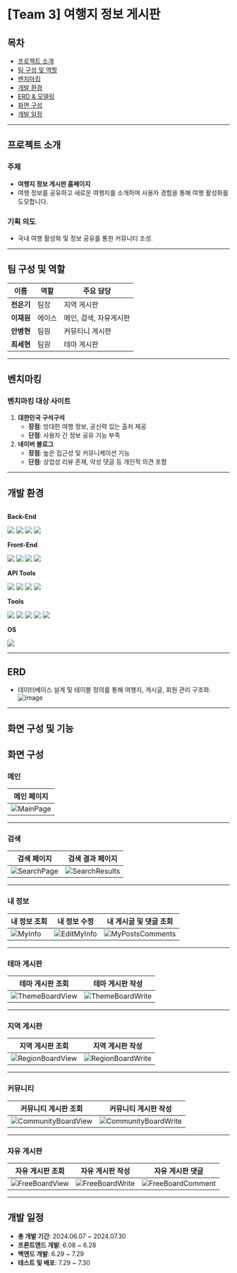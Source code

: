 # [Team 3] 여행지 정보 게시판

## 목차
- [프로젝트 소개](#프로젝트-소개)
- [팀 구성 및 역할](#팀-구성-및-역할)
- [벤치마킹](#벤치마킹)
- [개발 환경](#개발-환경)
- [ERD & 모델링](#erd--모델링)
- [화면 구성](#화면-구성)
- [개발 일정](#개발-일정)

---

## 프로젝트 소개
### 주제
- **여행지 정보 게시판 홈페이지**
- 여행 정보를 공유하고 새로운 여행지를 소개하며 사용자 경험을 통해 여행 활성화를 도모합니다.

### 기획 의도
- 국내 여행 활성화 및 정보 공유를 통한 커뮤니티 조성.

---

## 팀 구성 및 역할
| 이름       | 역할      | 주요 담당 |
|------------|-----------|-----------|
| **전은기** | 팀장      | 지역 게시판 |
| **이재원** | 에이스    | 메인, 검색, 자유게시판  |
| **안병현** | 팀원      | 커뮤티니 게시판 |
| **최세현** | 팀원      | 테마 게시판 |

---

## 벤치마킹
### 벤치마킹 대상 사이트
1. **대한민국 구석구석**
   - **장점**: 방대한 여행 정보, 공신력 있는 출처 제공
   - **단점**: 사용자 간 정보 공유 기능 부족
2. **네이버 블로그**
   - **장점**: 높은 접근성 및 커뮤니케이션 기능
   - **단점**: 상업성 리뷰 존재, 악성 댓글 등 개인적 의견 포함

---

## 개발 환경
<div style="display:flex; flex-direction:column; align-items:flex-start;">
    <!-- Back-End -->
    <p><strong>Back-End</strong></p>
    <div>
        <img src="https://img.shields.io/badge/JDBC-007396?style=for-the-badge&logo=Java&logoColor=white">
        <img src="https://img.shields.io/badge/Lombok-FFA500?style=for-the-badge&logo=Java&logoColor=white">
        <img src="https://img.shields.io/badge/ApacheTomcat-F8DC75?style=for-the-badge&logo=apachetomcat&logoColor=white">
        <img src="https://img.shields.io/badge/Oracle-F80000?style=for-the-badge&logo=Oracle&logoColor=white">
    </div>
    <!-- Front-End -->
    <p><strong>Front-End</strong></p>
    <div>
        <img src="https://img.shields.io/badge/HTML5-E34F26?style=for-the-badge&logo=HTML5&logoColor=white">
        <img src="https://img.shields.io/badge/CSS3-1572B6?style=for-the-badge&logo=CSS3&logoColor=white">
        <img src="https://img.shields.io/badge/JavaScript-F7DF1E?style=for-the-badge&logo=JavaScript&logoColor=white">
        <img src="https://img.shields.io/badge/jQuery-0769AD?style=for-the-badge&logo=jQuery&logoColor=white">
    </div>
    <!-- API Tools -->
    <p><strong>API Tools</strong></p>
    <div>
        <img src="https://img.shields.io/badge/Ajax-FF007F?style=for-the-badge&logo=Ajax&logoColor=white">
        <img src="https://img.shields.io/badge/JSON-000000?style=for-the-badge&logo=JSON&logoColor=white">
        <img src="https://img.shields.io/badge/Gson-FFCA28?style=for-the-badge&logo=Google&logoColor=white">
        <img src="https://img.shields.io/badge/KakaoMap%20API-FFCD00?style=for-the-badge&logo=Kakao&logoColor=black">
    </div>
    <!-- Tools -->
    <p><strong>Tools</strong></p>
    <div>
        <img src="https://img.shields.io/badge/GitHub-181717?style=for-the-badge&logo=GitHub&logoColor=white">
        <img src="https://img.shields.io/badge/Sourcetree-0052CC?style=for-the-badge&logo=Sourcetree&logoColor=white">
        <img src="https://img.shields.io/badge/ERD%20Cloud-00C4B3?style=for-the-badge&logo=Database&logoColor=white">
        <img src="https://img.shields.io/badge/VisualStudioCode-007ACC?style=for-the-badge&logo=VisualStudioCode&logoColor=white">
        <img src="https://img.shields.io/badge/Eclipse-2C2255?style=for-the-badge&logo=Eclipse&logoColor=white">
    </div>
    <!-- OS -->
    <p><strong>OS</strong></p>
    <div>
        <img src="https://img.shields.io/badge/Windows-0078D6?style=for-the-badge&logo=Windows&logoColor=white">
    </div>
</div>




---

## ERD
- 데이터베이스 설계 및 테이블 정의를 통해 여행지, 게시글, 회원 관리 구조화.
![image](https://github.com/user-attachments/assets/a50edbb8-e4c0-46ad-97be-a7bcc063bb9f)

---

## 화면 구성 및 기능
## 화면 구성

### 메인
| 메인 페이지 | 
|-------------| 
| ![MainPage](https://github.com/user-attachments/assets/your-main-page-link) |

---

### 검색
| 검색 페이지 | 검색 결과 페이지 |
|-------------|------------------|
| ![SearchPage](https://github.com/user-attachments/assets/your-search-page-link) | ![SearchResults](https://github.com/user-attachments/assets/your-search-results-page-link) |

---

### 내 정보
| 내 정보 조회 | 내 정보 수정 | 내 게시글 및 댓글 조회 |
|--------------|--------------|-------------------------|
| ![MyInfo](https://github.com/user-attachments/assets/your-my-info-page-link) | ![EditMyInfo](https://github.com/user-attachments/assets/your-edit-my-info-page-link) | ![MyPostsComments](https://github.com/user-attachments/assets/your-my-posts-comments-page-link) |

---

### 테마 게시판
| 테마 게시판 조회 | 테마 게시판 작성 |
|-------------------|-------------------|
| ![ThemeBoardView](https://github.com/user-attachments/assets/your-theme-board-view-page-link) | ![ThemeBoardWrite](https://github.com/user-attachments/assets/your-theme-board-write-page-link) |

---

### 지역 게시판
| 지역 게시판 조회 | 지역 게시판 작성 |
|-------------------|-------------------|
| ![RegionBoardView](https://github.com/user-attachments/assets/your-region-board-view-page-link) | ![RegionBoardWrite](https://github.com/user-attachments/assets/your-region-board-write-page-link) |

---

### 커뮤니티
| 커뮤니티 게시판 조회 | 커뮤니티 게시판 작성 |
|-----------------------|-----------------------|
| ![CommunityBoardView](https://github.com/user-attachments/assets/your-community-board-view-page-link) | ![CommunityBoardWrite](https://github.com/user-attachments/assets/your-community-board-write-page-link) |

---

### 자유 게시판
| 자유 게시판 조회 | 자유 게시판 작성 | 자유 게시판 댓글 |
|-------------------|-------------------|-------------------|
| ![FreeBoardView](https://github.com/user-attachments/assets/your-free-board-view-page-link) | ![FreeBoardWrite](https://github.com/user-attachments/assets/your-free-board-write-page-link) | ![FreeBoardComment](https://github.com/user-attachments/assets/your-free-board-comment-page-link) |


---

## 개발 일정
- **총 개발 기간**: 2024.06.07 ~ 2024.07.30
- **프론트엔드 개발**: 6.08 ~ 6.28
- **백엔드 개발**: 6.29 ~ 7.29
- **테스트 및 배포**: 7.29 ~ 7.30
